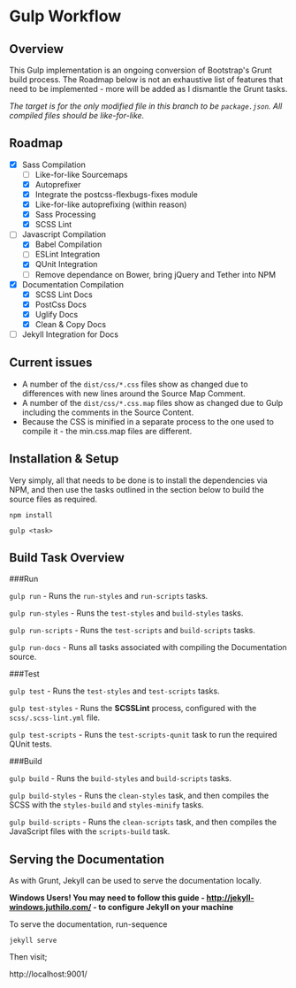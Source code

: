 # Gulp Workflow

## Overview

This Gulp implementation is an ongoing conversion of Bootstrap's Grunt build process. The Roadmap below is not an exhaustive list of features that need to be implemented - more will be added as I dismantle the Grunt tasks.

_The target is for the only modified file in this branch to be `package.json`. All compiled files should be like-for-like._

## Roadmap

- [x] Sass Compilation
   - [ ] Like-for-like Sourcemaps
   - [x] Autoprefixer
   - [x] Integrate the postcss-flexbugs-fixes module
   - [x] Like-for-like autoprefixing (within reason)
   - [x] Sass Processing
   - [x] SCSS Lint
- [ ] Javascript Compilation
   - [x] Babel Compilation
   - [ ] ESLint Integration
   - [x] QUnit Integration
   - [ ] Remove dependance on Bower, bring jQuery and Tether into NPM
- [x] Documentation Compilation
   - [x] SCSS Lint Docs
   - [x] PostCss Docs
   - [x] Uglify Docs
   - [x] Clean & Copy Docs
- [ ] Jekyll Integration for Docs

## Current issues

- A number of the `dist/css/*.css` files show as changed due to differences with new lines around the Source Map Comment.
- A number of the `dist/css/*.css.map` files show as changed due to Gulp including the comments in the Source Content.
- Because the CSS is minified in a separate process to the one used to compile it - the min.css.map files are different.

## Installation & Setup

Very simply, all that needs to be done is to install the dependencies via NPM, and then use the tasks outlined in the section below to build the source files as required.

```
npm install
```

```
gulp <task>
```

## Build Task Overview

###Run

`gulp run` - Runs the `run-styles` and `run-scripts` tasks.

`gulp run-styles` - Runs the `test-styles` and `build-styles` tasks.

`gulp run-scripts` - Runs the `test-scripts` and `build-scripts` tasks.

`gulp run-docs` - Runs all tasks associated with compiling the Documentation source.

###Test

`gulp test` - Runs the `test-styles` and `test-scripts` tasks.

`gulp test-styles` - Runs the **SCSSLint** process, configured with the `scss/.scss-lint.yml` file.

`gulp test-scripts` - Runs the `test-scripts-qunit` task to run the required QUnit tests.

###Build

`gulp build` - Runs the `build-styles` and `build-scripts` tasks.

`gulp build-styles` - Runs the `clean-styles` task, and then compiles the SCSS with the `styles-build` and `styles-minify` tasks.

`gulp build-scripts` - Runs the `clean-scripts` task, and then compiles the JavaScript files  with the `scripts-build` task.

## Serving the Documentation

As with Grunt, Jekyll can be used to serve the documentation locally.

**Windows Users! You may need to follow this guide - http://jekyll-windows.juthilo.com/ - to configure Jekyll on your machine**

To serve the documentation, run-sequence

`jekyll serve`

Then visit;

http://localhost:9001/
